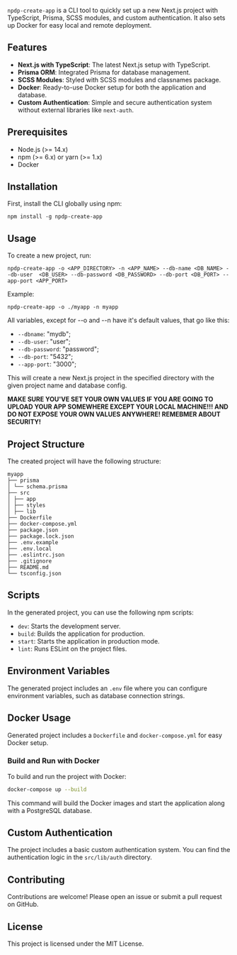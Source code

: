 `npdp-create-app` is a CLI tool to quickly set up a new Next.js project with TypeScript, Prisma, SCSS modules, and custom authentication. It also sets up Docker for easy local and remote deployment.

## Features

- **Next.js with TypeScript**: The latest Next.js setup with TypeScript.
- **Prisma ORM**: Integrated Prisma for database management.
- **SCSS Modules**: Styled with SCSS modules and classnames package.
- **Docker**: Ready-to-use Docker setup for both the application and database.
- **Custom Authentication**: Simple and secure authentication system without external libraries like `next-auth`.

## Prerequisites

- Node.js (>= 14.x)
- npm (>= 6.x) or yarn (>= 1.x)
- Docker

## Installation

First, install the CLI globally using npm:

```
npm install -g npdp-create-app
```

## Usage

To create a new project, run:

```
npdp-create-app -o <APP_DIRECTORY> -n <APP_NAME> --db-name <DB_NAME> --db-user  <DB_USER> --db-password <DB_PASSWORD> --db-port <DB_PORT> --app-port <APP_PORT>
```

Example:

```
npdp-create-app -o ./myapp -n myapp
```

All variables, except for --o and --n have it's default values, that go like this:

- `--dbname`: "mydb";
- `--db-user`: "user";
- `--db-password`: "password";
- `--db-port`: "5432";
- `--app-port`: "3000";

This will create a new Next.js project in the specified directory with the given project name and database config.

**MAKE SURE YOU'VE SET YOUR OWN VALUES IF YOU ARE GOING TO UPLOAD YOUR APP SOMEWHERE EXCEPT YOUR LOCAL MACHINE!!! AND DO NOT EXPOSE YOUR OWN VALUES ANYWHERE! REMEBMER ABOUT SECURITY!**

## Project Structure

The created project will have the following structure:

```
myapp
├── prisma
│ └── schema.prisma
├── src
│ ├── app
│ ├── styles
│ ├── lib
├── Dockerfile
├── docker-compose.yml
├── package.json
├── package.lock.json
├── .env.example
├── .env.local
├── .eslintrc.json
├── .gitignore
├── README.md
└── tsconfig.json
```

## Scripts

In the generated project, you can use the following npm scripts:

- `dev`: Starts the development server.
- `build`: Builds the application for production.
- `start`: Starts the application in production mode.
- `lint`: Runs ESLint on the project files.

## Environment Variables

The generated project includes an `.env` file where you can configure environment variables, such as database connection strings.

## Docker Usage

Generated project includes a `Dockerfile` and `docker-compose.yml` for easy Docker setup.

### Build and Run with Docker

To build and run the project with Docker:

```bash
docker-compose up --build
```

This command will build the Docker images and start the application along with a PostgreSQL database.

## Custom Authentication

The project includes a basic custom authentication system. You can find the authentication logic in the `src/lib/auth` directory.

## Contributing

Contributions are welcome! Please open an issue or submit a pull request on GitHub.

## License

This project is licensed under the MIT License.
